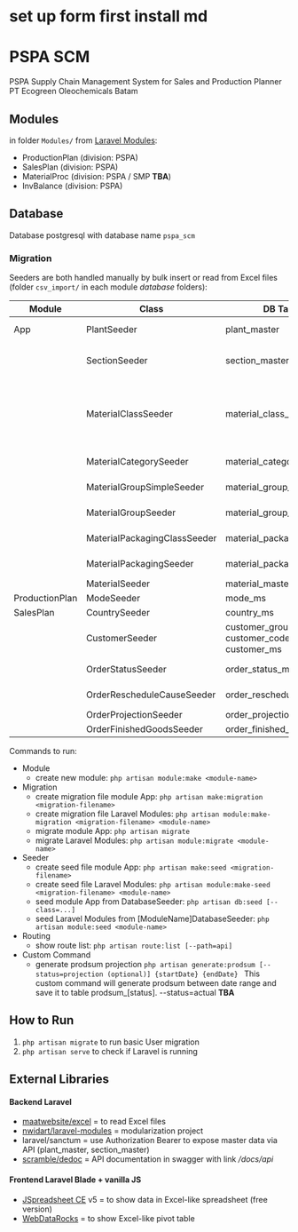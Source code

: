 # set up form first install md
# PSPA SCM

PSPA Supply Chain Management System for Sales and Production Planner PT Ecogreen Oleochemicals Batam

## Modules

in folder `Modules/` from [Laravel Modules](https://nwidart.com/laravel-modules/v6/introduction):

- ProductionPlan (division: PSPA)
- SalesPlan (division: PSPA)
- MaterialProc (division: PSPA / SMP **TBA**)
- InvBalance (division: PSPA)

## Database

Database postgresql with database name `pspa_scm`

### Migration

Seeders are both handled manually by bulk insert or read from Excel files (folder `csv_import/` in each module _database_ folders):

| Module         | Class                        | DB Table name                                            | Insert     | File                         | Description                                                                                                              |
| -------------- | ---------------------------- | -------------------------------------------------------- | ---------- | ---------------------------- | ------------------------------------------------------------------------------------------------------------------------ |
| App            | PlantSeeder                  | plant_master                                             | Bulk (7)   |                              |                                                                                                                          |
|                | SectionSeeder                | section_master                                           | Bulk (33)  |                              | refer to DPS_Macro.xlsm Sheet 'Section'                                                                                  |
|                | MaterialClassSeeder          | material_class_master                                    | Bulk (6)   |                              | including MaterialClass, MaterialCategory, MaterialGroupSimple, MaterialGroup, MaterialPackagingClass, MaterialPackaging |
|                | MaterialCategorySeeder       | material_category_master                                 | Bulk (36)  |                              |                                                                                                                          |
|                | MaterialGroupSimpleSeeder    | material_group_simple_master                             | Bulk (296) |                              |                                                                                                                          |
|                | MaterialGroupSeeder          | material_group_master                                    | Bulk (370) |                              |                                                                                                                          |
|                | MaterialPackagingClassSeeder | material_packaging_class_master                          | Bulk (6)   |                              |                                                                                                                          |
|                | MaterialPackagingSeeder      | material_packaging_master                                | Bulk (10)  |                              |                                                                                                                          |
|                | MaterialSeeder               | material_master                                          | Excel      | _Material_Class_Master.xlsx_ | Sheet `Material`                                                                                                         |
| ProductionPlan | ModeSeeder                   | mode_ms                                                  | Excel      | _DPS_Macro.xlsm_             | Sheet `Mode`                                                                                                             |
| SalesPlan      | CountrySeeder                | country_ms                                               | Bulk       |                              |                                                                                                                          |
|                | CustomerSeeder               | customer_group_ms<br />customer_code_ms<br />customer_ms | Excel      | Customer_Master.xlsx         | CustomerGroupImport<br />CustomerCodeImport<br />CustomerNameImport                                                      |
|                | OrderStatusSeeder            | order_status_ms                                          | Bulk (6)   |                              |                                                                                                                          |
|                | OrderRescheduleCauseSeeder   | order_reschedule_cause_ms                                | Bulk (18)  |                              |                                                                                                                          |
|                | OrderProjectionSeeder        | order_projection_ts                                      | Excel      | Sales_Macro.xlsm             | Sheet 'OR Projection'                                                                                                    |
|                | OrderFinishedGoodsSeeder     | order_finished_goods_ts                                  | Excel      | Sales_Macro.xlsm             | Sheet 'OR Order FG'                                                                                                      |

Commands to run:

- Module
  - create new module: `php artisan module:make <module-name>`
- Migration
  - create migration file module App: `php artisan make:migration <migration-filename>`
  - create migration file Laravel Modules: `php artisan module:make-migration <migration-filename> <module-name>`
  - migrate module App: `php artisan migrate`
  - migrate Laravel Modules: `php artisan module:migrate <module-name>`
- Seeder
  - create seed file module App: `php artisan make:seed <migration-filename>`
  - create seed file Laravel Modules: `php artisan module:make-seed <migration-filename> <module-name>`
  - seed module App from DatabaseSeeder: `php artisan db:seed [--class=...]`
  - seed Laravel Modules from [ModuleName]DatabaseSeeder: `php artisan module:seed <module-name>`
- Routing
  - show route list: `php artisan route:list [--path=api]`
- Custom Command
  - generate prodsum projection `php artisan generate:prodsum [--status=projection (optional)] {startDate} {endDate} `
    This custom command will generate prodsum between date range and save it to table prodsum\_[status]. --status=actual **TBA**

## How to Run

1. `php artisan migrate` to run basic User migration
2. `php artisan serve` to check if Laravel is running

## External Libraries

#### Backend Laravel

- [maatwebsite/excel](https://docs.laravel-excel.com/3.1/imports/) = to read Excel files
- [nwidart/laravel-modules](https://nwidart.com/laravel-modules/v6/introduction) = modularization project
- laravel/sanctum = use Authorization Bearer to expose master data via API (plant_master, section_master)
- [scramble/dedoc](https://scramble.dedoc.co/) = API documentation in swagger with link _/docs/api_

#### Frontend Laravel Blade + vanilla JS

- [JSpreadsheet CE](https://bossanova.uk/jspreadsheet/docs/getting-started) v5 = to show data in Excel-like spreadsheet (free version)
- [WebDataRocks](https://www.webdatarocks.com/doc/js/integration-with-jquery/) = to show Excel-like pivot table
